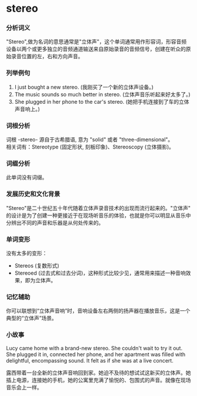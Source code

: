# stereo

### 分析词义

  

"Stereo",做为名词的意思通常是"立体声"，这个单词通常用作形容词，形容音频设备以两个或更多独立的音频通道输送来自原始录音的音频信号，创建在听众的原始录音位置的左，右和方向声音。

  

### 列举例句

  

1.  I just bought a new stereo. (我刚买了一个新的立体声设备。)
2.  The music sounds so much better in stereo. (立体声音乐听起来好太多了。)
3.  She plugged in her phone to the car's stereo. (她把手机连接到了车的立体声音响上。)

  

### 词根分析

  

词根 -stereo- 源自于古希腊语, 意为 "solid" 或者 "three-dimensional"。  
相关词有：Stereotype (固定形状, 刻板印象)、Stereoscopy (立体摄影)。

  

### 词缀分析

  

此单词没有词缀。

  

### 发展历史和文化背景

  

"Stereo"是二十世纪五十年代随着立体声录音技术的出现而流行起来的。"立体声" 的设计是为了创建一种更接近于在现场听音乐的体验，也就是你可以明显从音乐中分辨出不同的声音和乐器是从何处传来的。

  

### 单词变形

  

没有太多的变形：

  

*   Stereos (复数形式)
*   Stereoed (过去式和过去分词)，这种形式比较少见，通常用来描述一种音响效果，即为立体声。

  

### 记忆辅助

  

你可以联想到“立体声音响”时，音响设备左右两侧的扬声器在播放音乐，这是一个典型的“立体声”场景。

  

### 小故事

  

Lucy came home with a brand-new stereo. She couldn't wait to try it out. She plugged it in, connected her phone, and her apartment was filled with delightful, encompassing sound. It felt as if she was at a live concert.

  

露西带着一台全新的立体声音响回到家。她迫不及待的想试试这新买的立体声。她插上电源，连接她的手机，她的公寓里充满了愉悦的、包围式的声音。就像在现场音乐会上一样。
